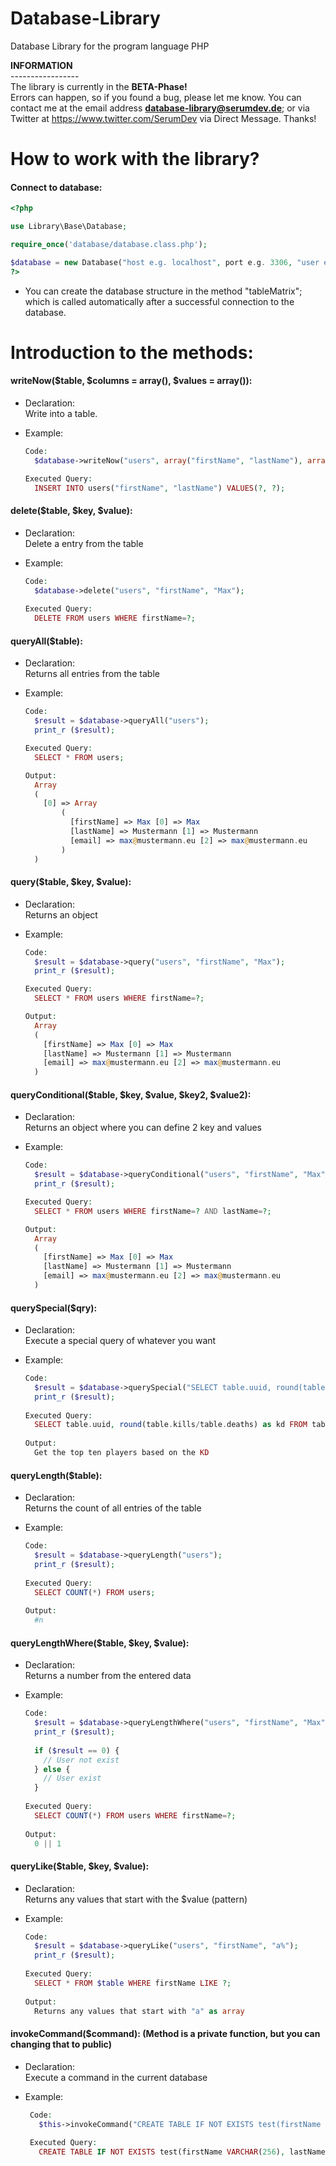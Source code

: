 # Database-Library
Database Library for the program language PHP

**INFORMATION** <br />-----------------<br />
The library is currently in the **BETA-Phase!**<br /> Errors can happen, so if you found a bug, please let me know. You can contact me at the email address **database-library@serumdev.de**; or via Twitter at https://www.twitter.com/SerumDev via Direct Message. Thanks!

# How to work with the library?

#### Connect to database:
```php
<?php

use Library\Base\Database;

require_once('database/database.class.php');

$database = new Database("host e.g. localhost", port e.g. 3306, "user e.g. root", "password", "table");
?>
```
- You can create the database structure in the method "tableMatrix"; which is called automatically after a successful connection to the database.

# Introduction to the methods:
 #### writeNow($table, $columns = array(), $values = array()):
  - Declaration: <br />Write into a table.
    
  - Example:
    ```php
    Code:
      $database->writeNow("users", array("firstName", "lastName"), array("Max", "Mustermann"));
    
    Executed Query:
      INSERT INTO users("firstName", "lastName") VALUES(?, ?);
    ```
#### delete($table, $key, $value):
  - Declaration: <br />Delete a entry from the table
    
  - Example:
    ```php
    Code:
      $database->delete("users", "firstName", "Max");
      
    Executed Query:
      DELETE FROM users WHERE firstName=?;
    ```
#### queryAll($table):
  - Declaration: <br />Returns all entries from the table
    
  - Example:
    ```php
    Code:
      $result = $database->queryAll("users");
      print_r ($result);
    
    Executed Query:
      SELECT * FROM users;
    
    Output: 
      Array 
      ( 
        [0] => Array 
            ( 
              [firstName] => Max [0] => Max
              [lastName] => Mustermann [1] => Mustermann
              [email] => max@mustermann.eu [2] => max@mustermann.eu
            ) 
      )
    ```
#### query($table, $key, $value):
  - Declaration: <br />Returns an object
    
  - Example:
    ```php
    Code:
      $result = $database->query("users", "firstName", "Max");
      print_r ($result);
    
    Executed Query:
      SELECT * FROM users WHERE firstName=?;
    
    Output:
      Array 
      ( 
        [firstName] => Max [0] => Max
        [lastName] => Mustermann [1] => Mustermann
        [email] => max@mustermann.eu [2] => max@mustermann.eu
      )
    ```
#### queryConditional($table, $key, $value, $key2, $value2):
  - Declaration: <br />Returns an object where you can define 2 key and values
  
  - Example:
    ```php
    Code:
      $result = $database->queryConditional("users", "firstName", "Max", "lastName", "Mustermann");
      print_r ($result);
    
    Executed Query:
      SELECT * FROM users WHERE firstName=? AND lastName=?;
    
    Output:
      Array 
      ( 
        [firstName] => Max [0] => Max 
        [lastName] => Mustermann [1] => Mustermann 
        [email] => max@mustermann.eu [2] => max@mustermann.eu
      )
    ```
#### querySpecial($qry):
  - Declaration: <br />Execute a special query of whatever you want
  
  - Example:
    ```php
    Code:
      $result = $database->querySpecial("SELECT table.uuid, round(table.kills/table.deaths) as kd FROM table ORDER BY kd LIMIT 10");
      print_r ($result);
      
    Executed Query:
      SELECT table.uuid, round(table.kills/table.deaths) as kd FROM table ORDER BY kd LIMIT 10;
      
    Output:
      Get the top ten players based on the KD 
    ```
#### queryLength($table):
  - Declaration: <br />Returns the count of all entries of the table
  
  - Example:
    ```php
    Code:
      $result = $database->queryLength("users");
      print_r ($result);
      
    Executed Query:
      SELECT COUNT(*) FROM users;
      
    Output:
      #n
    ```
#### queryLengthWhere($table, $key, $value):
  - Declaration: <br />Returns a number from the entered data
  
  - Example:
    ```php
    Code:
      $result = $database->queryLengthWhere("users", "firstName", "Max");
      print_r ($result);
      
      if ($result == 0) {
        // User not exist
      } else {
        // User exist
      }
      
    Executed Query:
      SELECT COUNT(*) FROM users WHERE firstName=?;
      
    Output:
      0 || 1
    ```
#### queryLike($table, $key, $value):
  - Declaration: <br />Returns any values that start with the $value (pattern)
  
  - Example:
    ```php
    Code:
      $result = $database->queryLike("users", "firstName", "a%");
      print_r ($result);
      
    Executed Query:
      SELECT * FROM $table WHERE firstName LIKE ?;
      
    Output:
      Returns any values that start with "a" as array
    ```
#### invokeCommand($command): (Method is a private function, but you can changing that to public)
 - Declaration: <br />Execute a command in the current database
 
 - Example:
   ```php
    Code:
      $this->invokeCommand("CREATE TABLE IF NOT EXISTS test(firstName VARCHAR(256), lastName VARCHAR(256), email VARCHAR(256));");
      
    Executed Query:
      CREATE TABLE IF NOT EXISTS test(firstName VARCHAR(256), lastName VARCHAR(256), email VARCHAR(256));
    ```
